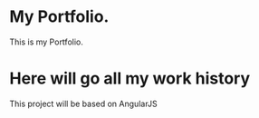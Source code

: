 # My Portfolio. 
This is my Portfolio.

# Here will go all my work history
This project will be based on AngularJS 